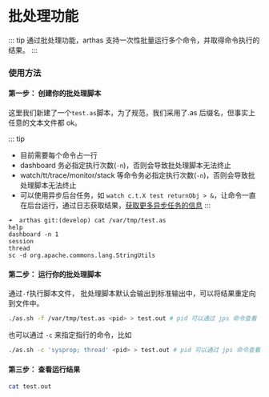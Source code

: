 # 批处理功能

::: tip
通过批处理功能，arthas 支持一次性批量运行多个命令，并取得命令执行的结果。
:::

### 使用方法

#### 第一步： 创建你的批处理脚本

这里我们新建了一个`test.as`脚本，为了规范，我们采用了.as 后缀名，但事实上任意的文本文件都 ok。

::: tip

- 目前需要每个命令占一行
- dashboard 务必指定执行次数(`-n`)，否则会导致批处理脚本无法终止
- watch/tt/trace/monitor/stack 等命令务必指定执行次数(`-n`)，否则会导致批处理脚本无法终止
- 可以使用异步后台任务，如 `watch c.t.X test returnObj > &`，让命令一直在后台运行，通过日志获取结果，[获取更多异步任务的信息](async.md)
  :::

```
➜  arthas git:(develop) cat /var/tmp/test.as
help
dashboard -n 1
session
thread
sc -d org.apache.commons.lang.StringUtils
```

#### 第二步： 运行你的批处理脚本

通过`-f`执行脚本文件， 批处理脚本默认会输出到标准输出中，可以将结果重定向到文件中。

```bash
./as.sh -f /var/tmp/test.as <pid> > test.out # pid 可以通过 jps 命令查看
```

也可以通过 `-c` 来指定指行的命令，比如

```bash
./as.sh -c 'sysprop; thread' <pid> > test.out # pid 可以通过 jps 命令查看
```

#### 第三步： 查看运行结果

```bash
cat test.out
```
